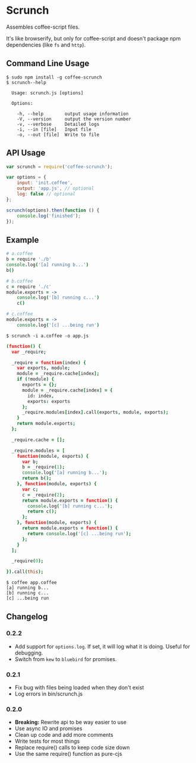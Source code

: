 # Scrunch

Assembles coffee-script files.

It's like browserify, but only for coffee-script and doesn't package npm
dependencies (like `fs` and `http`).

## Command Line Usage

```
$ sudo npm install -g coffee-scrunch
$ scrunch--help

  Usage: scrunch.js [options]

  Options:

    -h, --help        output usage information
    -V, --version     output the version number
    -v, --verbose     Detailed logs
    -i, --in [file]   Input file
    -o, --out [file]  Write to file

```

## API Usage

```javascript
var scrunch = require('coffee-scrunch');

var options = {
    input: 'init.coffee',
    output: 'app.js', // optional
    log: false // optional
};

scrunch(options).then(function () {
    console.log('finished');
});
```

## Example

```coffeescript
# a.coffee
b = require './b'
console.log('[a] running b...')
b()
```

```coffeescript
# b.coffee
c = require './c'
module.exports = ->
    console.log('[b] running c...')
    c()
```

```coffeescript
# c.coffee
module.exports = ->
    console.log('[c] ...being run')
```

```
$ scrunch -i a.coffee -o app.js
```

```coffeescript
(function() {
  var _require;

  _require = function(index) {
    var exports, module;
    module = _require.cache[index];
    if (!module) {
      exports = {};
      module = _require.cache[index] = {
        id: index,
        exports: exports
      };
      _require.modules[index].call(exports, module, exports);
    }
    return module.exports;
  };

  _require.cache = [];

  _require.modules = [
    function(module, exports) {
      var b;
      b = _require(1);
      console.log('[a] running b...');
      return b();
    }, function(module, exports) {
      var c;
      c = _require(2);
      return module.exports = function() {
        console.log('[b] running c...');
        return c();
      };
    }, function(module, exports) {
      return module.exports = function() {
        return console.log('[c] ...being run');
      };
    }
  ];

  _require(0);

}).call(this);
```

```
$ coffee app.coffee
[a] running b...
[b] running c...
[c] ...being run
```

## Changelog

### 0.2.2

- Add support for `options.log`. If set, it will log what it is doing. Useful for debugging.
- Switch from `kew` to `bluebird` for promises.

### 0.2.1

- Fix bug with files being loaded when they don't exist
- Log errors in bin/scrunch.js

### 0.2.0

- **Breaking:** Rewrite api to be way easier to use
- Use async IO and promises
- Clean up code and add more comments
- Write tests for most things
- Replace require() calls to keep code size down
- Use the same require() function as pure-cjs
